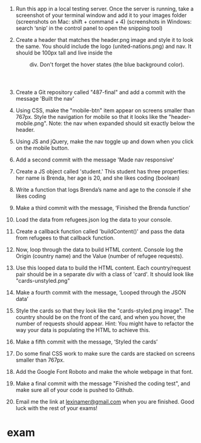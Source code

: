 1. Run this app in a local testing server. Once the server is running, take a screenshot of your terminal window and add it to your images folder (screenshots on Mac: shift + command + 4) (screenshots in Windows: search ‘snip’ in the control panel to open the snipping tool)

2. Create a header that matches the header.png image and style it to look the same. You should include the logo (united-nations.png) and nav. It should be 100px tall and live inside the <header> div. Don't forget the hover states (the blue background color).

3. Create a Git repository called "487-final" and add a commit with the message 'Built the nav'

5. Using CSS, make the "mobile-btn" item appear on screens smaller than 767px. Style the navigation for mobile so that it looks like the "header-mobile.png". Note: the nav when expanded should sit exactly below the header.

6. Using JS and jQuery, make the nav toggle up and down when you click on the mobile button.

7. Add a second commit with the message 'Made nav responsive'

8. Create a JS object called 'student.' This student has three properties: her name is Brenda, her age is 20, and she likes coding (boolean)

9. Write a function that logs Brenda’s name and age to the console if she likes coding

10. Make a third commit with the message, ‘Finished the Brenda function’

11. Load the data from refugees.json log the data to your console.

12. Create a callback function called 'buildContent()' and pass the data from refugees to that callback function.

13. Now, loop through the data to build HTML content. Console log the Origin (country name) and the Value (number of refugee requests).

14. Use this looped data to build the HTML content. Each country/request pair should be in a separate div with a class of 'card'. It should look like "cards-unstyled.png"

15. Make a fourth commit with the message, ‘Looped through the JSON data’

16. Style the cards so that they look like the "cards-styled.png image". The country should be on the front of the card, and when you hover, the number of requests should appear. Hint: You might have to refactor the way your data is populating the HTML to achieve this.

14. Make a fifth commit with the message, ‘Styled the cards’

15. Do some final CSS work to make sure the cards are stacked on screens smaller than 767px.

16. Add the Google Font Roboto and make the whole webpage in that font.

17. Make a final commit with the message "Finished the coding test", and make sure all of your code is pushed to Github.

18. Email me the link at lexinamer@gmail.com when you are finished. Good luck with the rest of your exams!
# exam
